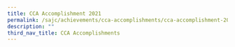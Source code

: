 ```yaml
---
title: CCA Accomplishment 2021
permalink: /sajc/achievements/cca-accomplishments/cca-accomplishment-2021/
description: ""
third_nav_title: CCA Accomplishments
---
```

